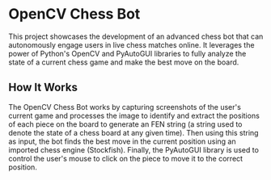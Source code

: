 # OpenCV Chess Bot

This project showcases the development of an advanced chess bot that can autonomously engage users in live chess matches online. It leverages the power of Python's OpenCV and PyAutoGUI libraries to fully analyze the state of a current chess game and make the best move on the board.

## How It Works

The OpenCV Chess Bot works by capturing screenshots of the user's current game and processes the image to identify and extract the positions of each piece on the board to generate an FEN string (a string used to denote the state of a chess board at any given time). Then using this string as input, the bot finds the best move in the current position using an imported chess engine (Stockfish). Finally, the PyAutoGUI library is used to control the user's mouse to click on the piece to move it to the correct position.


